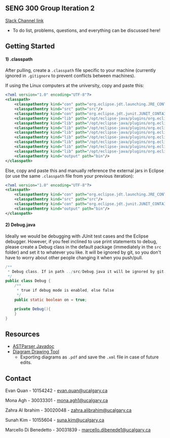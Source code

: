 SENG 300 Group Iteration 2
--------------------------

[Slack Channel link](https://seng300w2018g2i2.slack.com/)
- To do list, problems, questions, and everything can be discussed here!

Getting Started
---------------

#### 1) .classpath
After pulling, create a `.classpath` file specific to your machine (currently ignored in `.gitignore` to prevent conflicts between machines).

If using the Linux computers at the university, copy and paste this:

```xml
<?xml version="1.0" encoding="UTF-8"?>
<classpath>
	<classpathentry kind="con" path="org.eclipse.jdt.launching.JRE_CONTAINER/org.eclipse.jdt.internal.debug.ui.launcher.StandardVMType/JavaSE-1.8"/>
	<classpathentry kind="src" path="src"/>
	<classpathentry kind="con" path="org.eclipse.jdt.junit.JUNIT_CONTAINER/4"/>
	<classpathentry kind="lib" path="/opt/eclipse-java/plugins/org.eclipse.core.jobs_3.9.0.v20170322-0013.jar"/>
	<classpathentry kind="lib" path="/opt/eclipse-java/plugins/org.eclipse.equinox.common_3.9.0.v20170207-1454.jar"/>
	<classpathentry kind="lib" path="/opt/eclipse-java/plugins/org.eclipse.core.resources_3.12.0.v20170417-1558.jar"/>
	<classpathentry kind="lib" path="/opt/eclipse-java/plugins/org.eclipse.osgi_3.12.0.v20170512-1932.jar"/>
	<classpathentry kind="lib" path="/opt/eclipse-java/plugins/org.eclipse.core.contenttype_3.6.0.v20170207-1037.jar"/>
	<classpathentry kind="lib" path="/opt/eclipse-java/plugins/org.eclipse.equinox.preferences_3.7.0.v20170126-2132.jar"/>
	<classpathentry kind="lib" path="/opt/eclipse-java/plugins/org.eclipse.jdt.core_3.13.0.v20170516-1929.jar"/>
	<classpathentry kind="lib" path="/opt/eclipse-java/plugins/org.eclipse.core.runtime_3.13.0.v20170207-1030.jar"/>
	<classpathentry kind="output" path="bin"/>
</classpath>
```

Else, copy and paste this and manually reference the external jars in Eclipse (or use the same `.classpath` file from your previous iteration):

```xml
<?xml version="1.0" encoding="UTF-8"?>
<classpath>
	<classpathentry kind="con" path="org.eclipse.jdt.launching.JRE_CONTAINER/org.eclipse.jdt.internal.debug.ui.launcher.StandardVMType/JavaSE-1.8"/>
	<classpathentry kind="src" path="src"/>
	<classpathentry kind="con" path="org.eclipse.jdt.junit.JUNIT_CONTAINER/4"/>
	<classpathentry kind="output" path="bin"/>
</classpath>
```

#### 2) Debug.java
Ideally we would be debugging with JUnit test cases and the Eclipse debugger.
However, if you feel inclined to use print statements to debug, please create a Debug class in the default package (immediately in the `src` folder) and set it to whatever you like. It will be ignored by git, so you don't have to worry about other people changing it when you push/pull.
```java
/**
 * Debug class. If in path ../src/Debug.java it will be ignored by git.
 */
public class Debug {
	/**
	 * true if debug mode is enabled, else false
	 */
	public static boolean on = true;

	private Debug(){
	}
}
```

Resources
---------

- [ASTParser Javadoc](https://help.eclipse.org/mars/index.jsp?topic=%2Forg.eclipse.jdt.doc.isv%2Freference%2Fapi%2Forg%2Feclipse%2Fjdt%2Fcore%2Fdom%2FASTParser.html)
- [Diagram Drawing Tool](https://draw.io)
	- Exporting diagrams as `.pdf` and save the `.xml` file in case of future edits.

Contact
------------

Evan Quan - 10154242 - evan.quan@ucalgary.ca

Mona Agh - 30033301 - mona.agh1@ucalgary.ca

Zahra Al Ibrahim - 30020048 - zahra.alibrahim@ucalgary.ca

Sunah Kim - 10155604 - suna.kim@ucalgary.ca

Marcello Di Benedetto - 30031839 - marcello.dibenede1@ucalgary.ca
